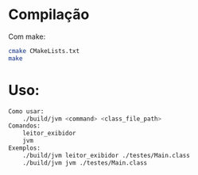 # Compilação
Com make:
```sh
cmake CMakeLists.txt
make
```

# Uso:
```sh
Como usar:
    ./build/jvm <command> <class_file_path>
Comandos:
    leitor_exibidor
    jvm
Exemplos:
    ./build/jvm leitor_exibidor ./testes/Main.class
    ./build/jvm jvm ./testes/Main.class
```
